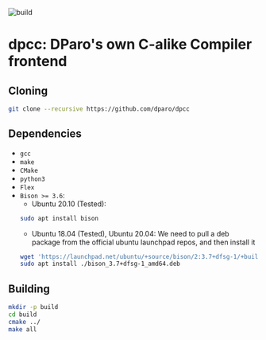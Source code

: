 ![build](https://github.com/dparo/dpcc/workflows/build/badge.svg)

# dpcc: DParo's own C-alike Compiler frontend

## Cloning

```sh
git clone --recursive https://github.com/dparo/dpcc
```

## Dependencies
- `gcc`
- `make`
- `CMake`
- `python3`
- `Flex`
- `Bison >= 3.6`:
  - Ubuntu 20.10 (Tested):
  ```sh
  sudo apt install bison
  ```
  - Ubuntu 18.04 (Tested), Ubuntu 20.04:
  We need to pull a deb package from the official ubuntu launchpad repos, and then install it
  ```sh
  wget 'https://launchpad.net/ubuntu/+source/bison/2:3.7+dfsg-1/+build/19640339/+files/bison_3.7+dfsg-1_amd64.deb'
  sudo apt install ./bison_3.7+dfsg-1_amd64.deb
  ```

## Building

```sh
mkdir -p build
cd build
cmake ../
make all
```
